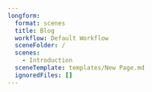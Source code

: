 ```yaml
---
longform:
  format: scenes
  title: Blog
  workflow: Default Workflow
  sceneFolder: /
  scenes:
    - Introduction
  sceneTemplate: templates/New Page.md
  ignoredFiles: []
---
```

